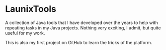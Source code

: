 LaunixTools
===========

A collection of Java tools that I have developed over the years to help with repeating tasks in my Java projects. 
Nothing very exciting, I admit, but quite useful for my work. 

This is also my first project on GitHub to learn the tricks of the platform.
